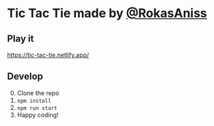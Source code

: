 # Tic Tac Tie made by [@RokasAniss](https://github.com/RokasAniss)


## Play it
https://tic-tac-tie.netlify.app/

## Develop
0. Clone the repo
1. `npm install`
2. `npm run start`
3. Happy coding!
